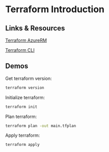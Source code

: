 # Terraform Introduction

## Links & Resources

[Terraform AzureRM](https://registry.terraform.io/providers/hashicorp/azurerm/latest/docs)

[Terraform CLI](https://developer.hashicorp.com/terraform/cli/commands)

## Demos

Get terraform version:

```bash
terraform version
```

Initialize terraform:

```bash
terraform init
```

Plan terraform:

```bash
terraform plan -out main.tfplan
```

Apply terraform:

```bash
terraform apply
```